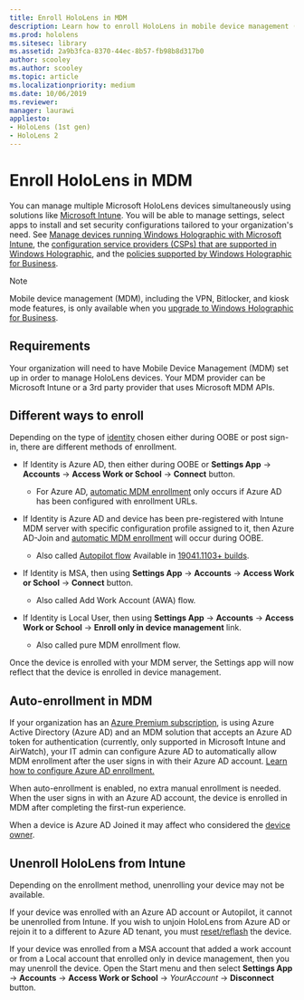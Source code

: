 ```yaml
---
title: Enroll HoloLens in MDM
description: Learn how to enroll HoloLens in mobile device management (MDM) for easier management of multiple devices.
ms.prod: hololens
ms.sitesec: library
ms.assetid: 2a9b3fca-8370-44ec-8b57-fb98b8d317b0
author: scooley
ms.author: scooley
ms.topic: article
ms.localizationpriority: medium
ms.date: 10/06/2019
ms.reviewer: 
manager: laurawi
appliesto:
- HoloLens (1st gen)
- HoloLens 2
---
```


# Enroll HoloLens in MDM

You can manage multiple Microsoft HoloLens devices simultaneously using solutions like [Microsoft Intune](https://docs.microsoft.com/intune/windows-holographic-for-business). You will be able to manage settings, select apps to install and set security configurations tailored to your organization's need. See [Manage devices running Windows Holographic with Microsoft Intune](https://docs.microsoft.com/intune/windows-holographic-for-business), the [configuration service providers (CSPs) that are supported in Windows Holographic](https://msdn.microsoft.com/windows/hardware/commercialize/customize/mdm/configuration-service-provider-reference#hololens), and the [policies supported by Windows Holographic for Business](https://msdn.microsoft.com/windows/hardware/commercialize/customize/mdm/policy-configuration-service-provider#hololenspolicies).

> [!NOTE]
> Mobile device management (MDM), including the VPN, Bitlocker, and kiosk mode features, is only available when you [upgrade to Windows Holographic for Business](hololens1-upgrade-enterprise.md).

## Requirements

 Your organization will need to have Mobile Device Management (MDM) set up in order to manage HoloLens devices. Your MDM provider can be Microsoft Intune or a 3rd party provider that uses Microsoft MDM APIs.
 
## Different ways to enroll

Depending on the type of [identity](hololens-identity.md) chosen either during OOBE or post sign-in, there are different methods of enrollment.

- If Identity is Azure AD, then either during OOBE or **Settings App** -> **Accounts** -> **Access Work or School** -> **Connect** button.
    - For Azure AD, [automatic MDM enrollment](hololens-enroll-mdm.md#auto-enrollment-in-mdm) only occurs if Azure AD has been configured with enrollment URLs.
     
- If Identity is Azure AD and device has been pre-registered with Intune MDM server with specific configuration profile assigned to it, then Azure AD-Join and [automatic MDM enrollment](hololens-enroll-mdm.md#auto-enrollment-in-mdm) will occur during OOBE.
    - Also called [Autopilot flow](hololens2-autopilot.md) Available in [19041.1103+ builds](hololens-release-notes.md#windows-holographic-version-2004).
    

- If Identity is MSA, then using **Settings App** -> **Accounts** -> **Access Work or School** -> **Connect** button.
    - Also called Add Work Account (AWA) flow.
- If Identity is Local User, then using **Settings App** -> **Accounts** -> **Access Work or School** -> **Enroll only in device management** link.
    - Also called pure MDM enrollment flow.

Once the device is enrolled with your MDM server, the Settings app will now reflect that the device is enrolled in device management.

## Auto-enrollment in MDM

If your organization has an [Azure Premium subscription](https://azure.microsoft.com/overview/), is using Azure Active Directory (Azure AD) and an MDM solution that accepts an Azure AD token for authentication (currently, only supported in Microsoft Intune and AirWatch), your IT admin can configure Azure AD to automatically allow MDM enrollment after the user signs in with their Azure AD account. [Learn how to configure Azure AD enrollment.](https://docs.microsoft.com/mem/intune/enrollment/windows-enroll#enable-windows-10-automatic-enrollment)

When auto-enrollment is enabled, no extra manual enrollment is needed. When the user signs in with an Azure AD account, the device is enrolled in MDM after completing the first-run experience.

When a device is Azure AD Joined it may affect who considered the [device owner](security-adminless-os.md#device-owner).

## Unenroll HoloLens from Intune

Depending on the enrollment method, unenrolling your device may not be available.

If your device was enrolled with an Azure AD account or Autopilot, it cannot be unenrolled from Intune. If you wish to unjoin HoloLens from Azure AD or rejoin it to a different to Azure AD tenant, you must [reset/reflash](https://docs.microsoft.com/hololens/hololens-recovery#reset-the-device) the device.

If your device was enrolled from a MSA account that added a work account or from a Local account that enrolled only in device management, then you may unenroll the device. Open the Start menu and then select **Settings App** -> **Accounts** -> **Access Work or School** -> *YourAccount* -> **Disconnect** button.
